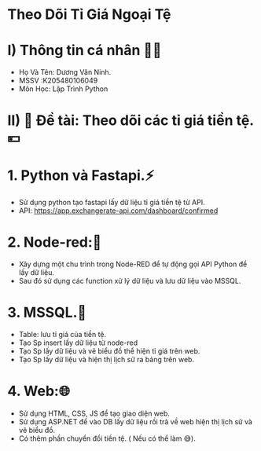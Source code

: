 # Theo Dõi Tỉ Giá Ngoại Tệ
# I) Thông tin cá nhân 🧑‍🎓
- Họ Và Tên: Dương Văn Ninh.
- MSSV :K205480106049
- Môn Học: Lập Trình Python

# II) 💼 Đề tài: Theo dõi các tỉ giá tiền tệ.💴
# 1. Python và Fastapi.⚡
- Sử dụng python tạo fastapi lấy dữ liệu tỉ giá tiền tệ từ API.
- API: https://app.exchangerate-api.com/dashboard/confirmed
# 2. Node-red:🛑
- Xây dựng một chu trình trong Node-RED để tự động gọi API Python để lấy dữ liệu.
- Sau đó sử dụng các function xử lý dữ liệu và lưu dữ liệu vào MSSQL.
# 3. MSSQL.📖
- Table: lưu tỉ giá của tiền tệ.
- Tạo Sp insert lấy dữ liệu từ node-red
- Tạo Sp lấy dữ liệu và vẽ biểu đồ thể hiện tỉ giá trên web.
- Tạo Sp lấy dữ liệu và hiện thị lịch sử ra bảng trên web.
# 4. Web:🌐
- Sử dụng HTML, CSS, JS để tạo giao diện web.
- Sử dụng ASP.NET để vào DB lấy dữ liệu rồi trả về web hiện thị lịch sử và vẽ biểu đồ.
- Có thêm phần chuyển đổi tiền tệ. ( Nếu có thể làm 😅).
